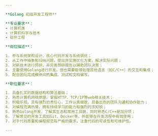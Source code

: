 ```yaml
---

**Golang 初级开发工程师**

**专业要求**：
- 计算机类
- 计算机科学与技术
- 软件工程

**岗位描述**：

1. 参与系统架构设计、核心代码开发与系统调优；
2. 从工作中抽象和归纳问题，提出并实施优化方案，解决实际问题；
3. 对新技术进行预研，并完善预研报告以辅助团队决策；
4. 主要使用Golang进行开发，但也需要能够处理其他语言（如C/C++）的交互和集成；
5. 配合团队完成模块间的集成、测试和文档编写。

**职位要求**：

1. 具备扎实的数据结构和算法基础；
2. 熟悉计算机网络原理，掌握HTTP、TCP/IP等web相关技术；
3. 积极乐观，具有强烈的责任心，工作认真细致，具备出色的团队沟通和协作能力；
4. 对编程充满热情，拥有持续学习的能力和强烈的求知欲；
5. 熟悉Golang开发，了解其生态和常用工具链，同时熟悉C/C++是加分项；
6. 了解常见的开发工具如Git、Docker等，并能够在开发流程中有效使用；
7. 对于代码质量和编程规范有严格的要求，注重代码的可读性和可维护性。

---
```

